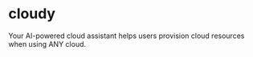 # cloudy
Your AI-powered cloud assistant helps users provision cloud resources when using ANY cloud.

